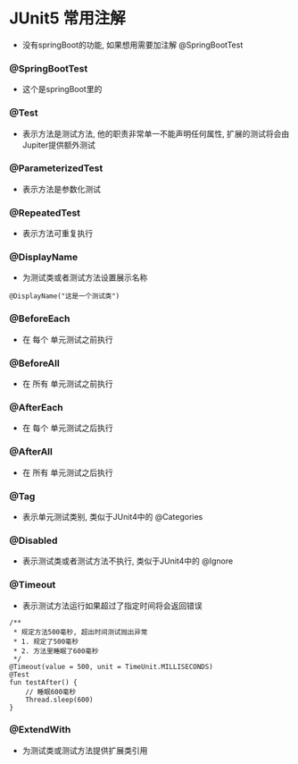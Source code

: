 # JUnit5 常用注解
- 没有springBoot的功能, 如果想用需要加注解 @SpringBootTest

### @SpringBootTest
- 这个是springBoot里的

### @Test
- 表示方法是测试方法, 他的职责非常单一不能声明任何属性, 扩展的测试将会由Jupiter提供额外测试

### @ParameterizedTest
- 表示方法是参数化测试

### @RepeatedTest
- 表示方法可重复执行


### @DisplayName
- 为测试类或者测试方法设置展示名称
```
@DisplayName("这是一个测试类")
```

### @BeforeEach 
- 在 每个 单元测试之前执行

### @BeforeAll
- 在 所有 单元测试之前执行 

### @AfterEach
- 在 每个 单元测试之后执行

### @AfterAll
- 在 所有 单元测试之后执行


### @Tag
- 表示单元测试类别, 类似于JUnit4中的 @Categories

### @Disabled
- 表示测试类或者测试方法不执行, 类似于JUnit4中的 @Ignore

### @Timeout
- 表示测试方法运行如果超过了指定时间将会返回错误
```
/**
 * 规定方法500毫秒, 超出时间测试抛出异常
 * 1. 规定了500毫秒
 * 2. 方法里睡眠了600毫秒
 */
@Timeout(value = 500, unit = TimeUnit.MILLISECONDS)
@Test
fun testAfter() {
    // 睡眠600毫秒
    Thread.sleep(600)
}
```

### @ExtendWith
- 为测试类或测试方法提供扩展类引用


